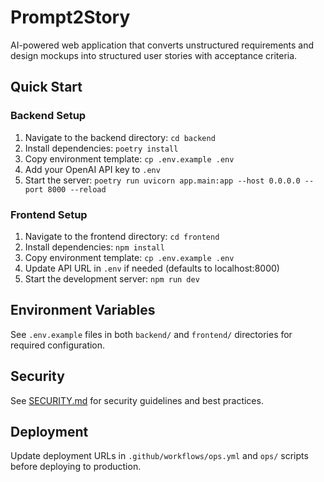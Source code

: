 # Prompt2Story

AI-powered web application that converts unstructured requirements and design mockups into structured user stories with acceptance criteria.

## Quick Start

### Backend Setup
1. Navigate to the backend directory: `cd backend`
2. Install dependencies: `poetry install`
3. Copy environment template: `cp .env.example .env`
4. Add your OpenAI API key to `.env`
5. Start the server: `poetry run uvicorn app.main:app --host 0.0.0.0 --port 8000 --reload`

### Frontend Setup
1. Navigate to the frontend directory: `cd frontend`
2. Install dependencies: `npm install`
3. Copy environment template: `cp .env.example .env`
4. Update API URL in `.env` if needed (defaults to localhost:8000)
5. Start the development server: `npm run dev`

## Environment Variables

See `.env.example` files in both `backend/` and `frontend/` directories for required configuration.

## Security

See [SECURITY.md](SECURITY.md) for security guidelines and best practices.

## Deployment

Update deployment URLs in `.github/workflows/ops.yml` and `ops/` scripts before deploying to production.
